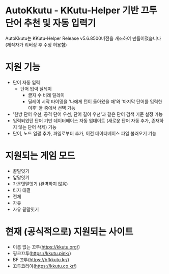# AutoKkutu - KKutu-Helper 기반 끄투 단어 추천 및 자동 입력기
AutoKkutu는 KKutu-Helper Release v5.6.8500버전을 개조하여 만들어졌습니다
(제작자가 리버싱 후 수정 허용함)

# 지원 기능
* 단어 자동 입력
	* 단어 입력 딜레이
		* 글자 수 비례 딜레이
		* 딜레이 시작 타이밍을 '나에게 턴이 돌아왔을 때'와 '마지막 단어를 입력한 이후' 둘 중에서 선택 가능
* '한방 단어 우선, 공격 단어 우선, 단어 길이 우선'과 같은 단어 검색 기준 설정 가능
* 입력되었던 단어 기반 데이터베이스 자동 업데이트 (새로운 단어 자동 추가, 존재하지 않는 단어 삭제) 기능
* 단어, 노드 일괄 추가, 파일로부터 추가, 이전 데이터베이스 파일 불러오기 기능

# 지원되는 게임 모드
* 끝말잇기
* 앞말잇기
* 가운뎃말잇기 (완벽하지 않음)
* 타자 대결
* 전체
* 자유
* 자유 끝말잇기

# 현재 (공식적으로) 지원되는 사이트
* 이름 없는 끄투(https://kkutu.org/)
* 핑크끄투(https://kkutu.pink/)
* BF 끄투(https://bfkkutu.kr/)
* 끄투코리아(https://kkutu.co.kr/)
